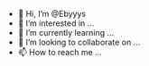 - 👋 Hi, I’m @Ebyyys
- 👀 I’m interested in ...
- 🌱 I’m currently learning ...
- 💞️ I’m looking to collaborate on ...
- 📫 How to reach me ...

<!---
Ebyyys/Ebyyys is a ✨ special ✨ repository because its `README.md` (this file) appears on your GitHub profile.
You can click the Preview link to take a look at your changes.
--->

